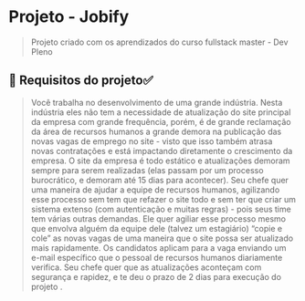 # Projeto - Jobify

> Projeto criado com os aprendizados do curso fullstack master - Dev Pleno

## :rocket: Requisitos do projeto:white_check_mark:

> Você trabalha no desenvolvimento de uma grande indústria. Nesta indústria eles não tem a necessidade de atualização do site principal da empresa com grande frequência, porém, é de grande reclamação da área de recursos humanos a grande demora na publicação das novas vagas de emprego no site - visto que isso também atrasa novas contratações e está impactando diretamente o crescimento da empresa. O site da empresa é todo estático e atualizações demoram sempre para serem realizadas (elas passam por um processo burocrático, e demoram até 15 dias para acontecer). Seu chefe quer uma maneira de ajudar a equipe de recursos humanos, agilizando esse processo sem tem que refazer o site todo e sem ter que criar um sistema extenso (com autenticação e muitas regras) - pois seus time tem várias outras demandas. Ele quer agiliar esse processo mesmo que envolva alguém da equipe dele (talvez um estagiário) “copie e cole” as novas vagas de uma maneira que o site possa ser atualizado mais rapidamente. Os candidatos aplicam para a vaga enviando um e-mail específico que o pessoal de recursos humanos diariamente verifica. Seu chefe quer que as atualizações aconteçam com segurança e rapidez, e te deu o prazo de 2 dias para execução do projeto .
